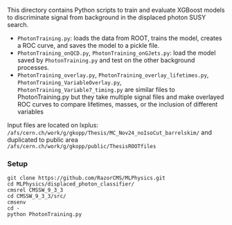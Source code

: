 This directory contains Python scripts to train and evaluate XGBoost models to discriminate signal from background in the displaced photon SUSY search.

- `PhotonTraining.py`: loads the data from ROOT, trains the model, creates a ROC curve, and saves the model to a pickle file.
- `PhotonTraining_onQCD.py`, `PhotonTraining_onGJets.py`: load the model saved by `PhotonTraining.py` and test on the other background processes.
- `PhotonTraining_overlay.py`, `PhotonTraining_overlay_lifetimes.py`, `PhotonTraining_VariableOverlay.py`, `PhotonTraining_Variable7_timing.py` are similar files to PhotonTraining.py but they take multiple signal files and make overlayed ROC curves to compare lifetimes, masses, or the inclusion of different variables

Input files are located on lxplus:
`/afs/cern.ch/work/g/gkopp/Thesis/MC_Nov24_noIsoCut_barrelskim/`
and duplicated to public area
`/afs/cern.ch/work/g/gkopp/public/ThesisROOTfiles`

### Setup
```
git clone https://github.com/RazorCMS/MLPhysics.git
cd MLPhysics/displaced_photon_classifier/
cmsrel CMSSW_9_3_3
cd CMSSW_9_3_3/src/
cmsenv
cd -
python PhotonTraining.py
```
